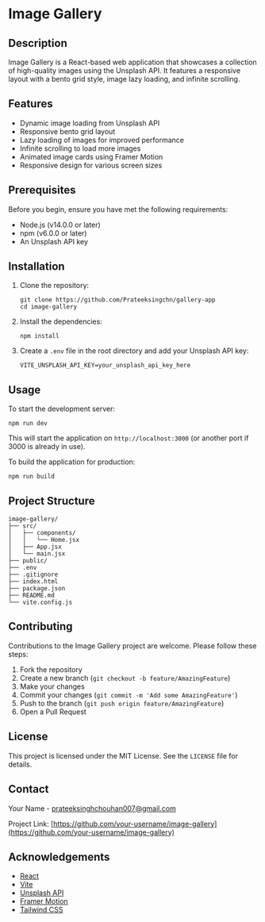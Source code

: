 # Image Gallery

## Description

Image Gallery is a React-based web application that showcases a collection of high-quality images using the Unsplash API. It features a responsive layout with a bento grid style, image lazy loading, and infinite scrolling.

## Features

- Dynamic image loading from Unsplash API
- Responsive bento grid layout
- Lazy loading of images for improved performance
- Infinite scrolling to load more images
- Animated image cards using Framer Motion
- Responsive design for various screen sizes

## Prerequisites

Before you begin, ensure you have met the following requirements:

- Node.js (v14.0.0 or later)
- npm (v6.0.0 or later)
- An Unsplash API key

## Installation

1. Clone the repository:
   ```
   git clone https://github.com/Prateeksingchn/gallery-app
   cd image-gallery
   ```

2. Install the dependencies:
   ```
   npm install
   ```

3. Create a `.env` file in the root directory and add your Unsplash API key:
   ```
   VITE_UNSPLASH_API_KEY=your_unsplash_api_key_here
   ```

## Usage

To start the development server:

```
npm run dev
```

This will start the application on `http://localhost:3000` (or another port if 3000 is already in use).

To build the application for production:

```
npm run build
```

## Project Structure

```
image-gallery/
├── src/
│   ├── components/
│   │   └── Home.jsx
│   ├── App.jsx
│   └── main.jsx
├── public/
├── .env
├── .gitignore
├── index.html
├── package.json
├── README.md
└── vite.config.js
```

## Contributing

Contributions to the Image Gallery project are welcome. Please follow these steps:

1. Fork the repository
2. Create a new branch (`git checkout -b feature/AmazingFeature`)
3. Make your changes
4. Commit your changes (`git commit -m 'Add some AmazingFeature'`)
5. Push to the branch (`git push origin feature/AmazingFeature`)
6. Open a Pull Request

## License

This project is licensed under the MIT License. See the `LICENSE` file for details.

## Contact

Your Name - prateeksinghchouhan007@gmail.com

Project Link: [https://github.com/your-username/image-gallery](https://github.com/your-username/image-gallery)

## Acknowledgements

- [React](https://reactjs.org/)
- [Vite](https://vitejs.dev/)
- [Unsplash API](https://unsplash.com/developers)
- [Framer Motion](https://www.framer.com/motion/)
- [Tailwind CSS](https://tailwindcss.com/)